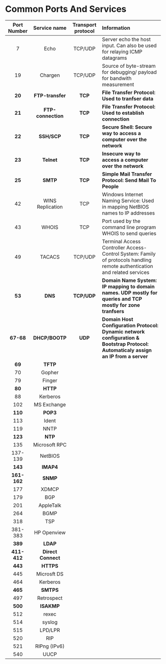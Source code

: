 # Common Ports And Services

| Port Number | Service name 		| Transport protocol | Information																	|
| :---------: | :---------------------: | :----------------: | :-----------------------------------------------------------------------------------------------------------------------------------------------	|
| 7 	      | Echo 	     		| TCP/UDP      	     | Server echo the host input. Can also be used for relaying ICMP datagrams										|
| 19	      | Chargen	     		| TCP/UDP	     | Source of byte-stream for debugging/ payload for bandwith measurement										|
| **20**      | **FTP-transfer**        | **TCP**            | **File Transfer Protocol: Used to tranfser data**      												|
| **21**      | **FTP-connection**      | **TCP**	     | **File Transfer Protocol: Used to establish connection**												|
| **22**      | **SSH/SCP**  		| **TCP**	     | **Secure Shell: Secure way to access a computer over the network**										|
| **23**      | **Telnet**   		| **TCP**            | **Insecure way to access a computer over the network**												| 
| **25**      | **SMTP**     		| **TCP**	     | **Simple Mail Transfer Protocol: Send Mail To People**												|
| 42          | WINS Replication	| TCP	             | Windows Internet Naming Service: Used in mapping NetBIOS names to IP addresses  									|
| 43          | WHOIS        	        | TCP                | Port used by the command line program WHOIS to send queries 											|
| 49          | TACACS      		| TCP/UDP            | Terminal Access Controller Access-Control System: Family of protocols handling remote authentication and related services			|
| **53**      | **DNS**       		| **TCP/UDP**        | **Domain Name System: IP mapping to domain names. UDP mostly for queries and TCP mostly for zone tranfsers**					|
| **67-68**   | **DHCP/BOOTP**		| **UDP**	     | **Domain Host Configuration Protocol: Dynamic network configuration & Bootstrap Protocol: Automaticaly assign an IP from a server**		|
| **69**      | **TFTP**      		|                    |																			|
| 70          | Gopher        		|                    |																			|
| 79          | Finger        		|                    |																			|
| **80**      | **HTTP**       	        |                    |																			|
| 88          | Kerberos                |                    |																			|
| 102         | MS Exchange             |                    |																			|
| **110**     | **POP3**                |                    |																			|
| 113         | Ident                   |                    |																			|
| 119         | NNTP	                |                    |																			|
| **123**     | **NTP**                 |                    |																			|
| 135         | Microsoft RPC           |                    |																			|
| 137-139     | NetBIOS                 |                    |																			|
| **143**     | **IMAP4**               |                    |																			|
| **161-162** | **SNMP**                |                    |																			|
| 177         | XDMCP	                |                    |																			|
| 179         | BGP	                |                    |																			|
| 201         | AppleTalk               |                    |																			|
| 264         | BGMP	                |                    |																			|
| 318         | TSP	                |                    |																			|
| 381-383     | HP Openview             |                    |																			|
| **389**     | **LDAP**                |                    |																			|
| **411-412** | **Direct Connect**      |                    |																			|
| **443**     | **HTTPS**	        |                    |																			|
| 445         | Microsft DS             |                    |																			|
| 464         | Kerberos                |                    |																			|
| **465**     | **SMTPS**               |                    |																			|
| 497         | Retrospect              |                    |																			|
| **500**     | **ISAKMP**              |                    |																			|
| 512         | rexec  	                |                    |																			|
| 514         | syslog	                |                    |																			|
| 515         | LPD/LPR	                |                    |																			|
| 520         | RIP	                |                    |																			|
| 521         | RIPng (IPv6)            |                    |																			|
| 540         | UUCP                    |                    |																			|
